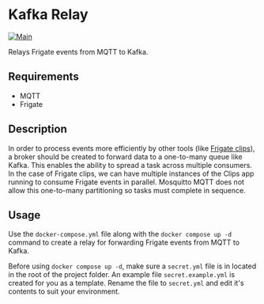 # Kafka Relay

[![Main](https://github.com/brilliant-monkey/frigate-kafka-relay/actions/workflows/main.yml/badge.svg?branch=main&event=push)](https://github.com/brilliant-monkey/frigate-kafka-relay/actions/workflows/main.yml)

Relays Frigate events from MQTT to Kafka.

## Requirements

- MQTT
- Frigate

## Description

In order to process events more efficiently by other tools (like [Frigate clips](https://github.com/brilliant-monkey/frigate-clips)), a broker should be created to forward data to a one-to-many queue like Kafka. This enables the ability to spread a task across multiple consumers. In the case of Frigate clips, we can have multiple instances of the Clips app running to consume Frigate events in parallel. Mosquitto MQTT does not allow this one-to-many partitioning so tasks must complete in sequence.

## Usage

Use the `docker-compose.yml` file along with the `docker compose up -d` command to create a relay for forwarding Frigate events from MQTT to Kafka.

Before using `docker compose up -d`, make sure a `secret.yml` file is in located in the root of the project folder. An example file `secret.example.yml` is created for you as a template. Rename the file to `secret.yml` and edit it's contents to suit your environment.
